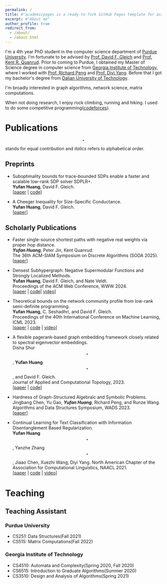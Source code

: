 ```yaml
---
permalink: /
title: #"academicpages is a ready-to-fork GitHub Pages template for academic personal websites"
excerpt: #"About me"
author_profile: true
redirect_from: 
  - /about/
  - /about.html
---
```


I'm a 4th year PhD student in the computer science department of [Purdue University](https://www.cs.purdue.edu/).
I'm fortunate to be advised by [Prof. David F. Gleich](https://www.cs.purdue.edu/homes/dgleich/) and [Prof. Kent R. Quanrud](https://www.kentquanrud.com/). 
Prior to coming to Purdue, I obtained my Master of Science degree in computer science from [Georgia Institute of Technology](https://www.cc.gatech.edu/),
where I worked with [Prof. Richard Peng](https://www.cs.cmu.edu/~yangp/) and [Prof. Diyi Yang](https://cs.stanford.edu/~diyiy/).
Before that I got my bachelor's degree from [Dalian University of Technology](https://en.dlut.edu.cn/).

I'm broadly interested in graph algorithms, network science, matrix computations.

When not doing research, I enjoy rock climbing, running and hiking. I used to do some competitive programming([codeforces](https://codeforces.com/profile/yyyyyyffffff)).

# Publications
$$^*$$ stands for equal contribution and *italics* refers to alphabetical order.

## Preprints

- Suboptimality bounds for trace-bounded SDPs enable a faster and scalable low-rank SDP solver SDPLR+.  
  **Yufan Huang**, David F. Gleich.  
  [[paper](https://arxiv.org/abs/2406.10407) | [code](https://github.com/luotuoqingshan/SDPLRPlus.jl)]
  
- A Cheeger Inequality for Size-Specific Conductance.   
  **Yufan Huang**, David F. Gleich.  
  [[paper](https://arxiv.org/abs/2303.11452)]

## Scholarly Publications
- Faster single-source shortest paths with negative real weights via proper hop distance.  
  ***Yufan Huang***, Peter Jin, Kent Quanrud.  
  The 36th ACM-SIAM Symposium on Discrete Algorithms (SODA 2025).  
  [[paper](https://arxiv.org/pdf/2407.04872v1)]
  
- Densest Subhypergraph: Negative Supermodular Functions and Strongly Localized Methods.  
  **Yufan Huang**, David F. Gleich, and Nate Veldt.   
  Proceedings of the ACM Web Conference, WWW 2024.  
  [[paper](https://arxiv.org/abs/2310.13792) | [code](https://github.com/luotuoqingshan/local-DHSG)| [video](https://www.youtube.com/watch?v=3uEkoZwA2kM)] 

- Theoretical bounds on the network community profile from low-rank semi-definite programming.  
  **Yufan Huang**, C. Seshadhri, and David F. Gleich.  
  Proceedings of the 40th International Conference on Machine Learning, ICML 2023.   
  [[paper](https://proceedings.mlr.press/v202/huang23l/huang23l.pdf) | [code](https://github.com/luotuoqingshan/mu-conductance-low-rank-sdp) | [video](https://www.youtube.com/watch?v=xd5NYjYWMag)]

- A flexible pagerank-based graph embedding framework closely related to spectral eigenvector embeddings.  
  Disha Shur$$^*$$, **Yufan Huang**$$^*$$, and David F. Gleich.  
  Journal of Applied and Computational Topology, 2023.  
  [[paper](https://link.springer.com/article/10.1007/s41468-023-00129-6) | [code](https://github.com/dishashur/log-pagerank)]

- Hardness of Graph-Structured Algebraic and Symbolic Problems.  
  Jingbang Chen, Yu Gao, ***Yufan Huang***, Richard Peng, and Runze Wang.  
  Algorithms and Data Structures Symposium, WADS 2023.  
  [[paper](https://link.springer.com/chapter/10.1007/978-3-031-38906-1_16)]   

- Continual Learning for Text Classification with Information Disentanglement Based Regularization.  
  **Yufan Huang**$$^*$$, Yanzhe Zhang$$^*$$, Jiaao Chen, Xuezhi Wang, Diyi Yang.
  North American Chapter of the Association for Computational Linguistics, NAACL 2021.  
  [[paper](https://aclanthology.org/2021.naacl-main.218/) | [code](https://github.com/SALT-NLP/IDBR) | [video](https://aclanthology.org/2021.naacl-main.218.mp4)]

# Teaching

## Teaching Assistant
### Purdue University
- CS251: Data Structures(Fall 2021)
- CS515: Matrix Computations(Fall 2022)

### Georgia Institute of Technology
- CS4510: Automata and Complexity(Spring 2020, Fall 2020)
- CS6515: Introduction to Graduate Algorithms(Summer 2020)
- CS3510: Design and Analysis of Algorithms(Spring 2021)


